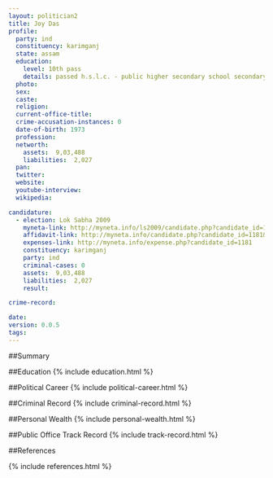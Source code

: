 ```yaml
---
layout: politician2
title: Joy Das
profile: 
  party: ind
  constituency: karimganj
  state: assam
  education: 
    level: 10th pass
    details: passed h.s.l.c. - public higher secondary school secondary board of education assam in the year 1982
  photo: 
  sex: 
  caste: 
  religion: 
  current-office-title: 
  crime-accusation-instances: 0
  date-of-birth: 1973
  profession: 
  networth: 
    assets:  9,03,488
    liabilities:  2,027
  pan: 
  twitter: 
  website: 
  youtube-interview: 
  wikipedia: 

candidature: 
  - election: Lok Sabha 2009
    myneta-link: http://myneta.info/ls2009/candidate.php?candidate_id=1181
    affidavit-link: http://myneta.info/candidate.php?candidate_id=1181&scan=original
    expenses-link: http://myneta.info/expense.php?candidate_id=1181
    constituency: karimganj 
    party: ind
    criminal-cases: 0
    assets:  9,03,488
    liabilities:  2,027
    result:  

crime-record: 

date: 
version: 0.0.5
tags: 
---
```

##Summary


##Education
{% include education.html %}


##Political Career
{% include political-career.html %}


##Criminal Record
{% include criminal-record.html %}


##Personal Wealth
{% include personal-wealth.html %}


##Public Office Track Record
{% include track-record.html %}


##References


{% include references.html %}
